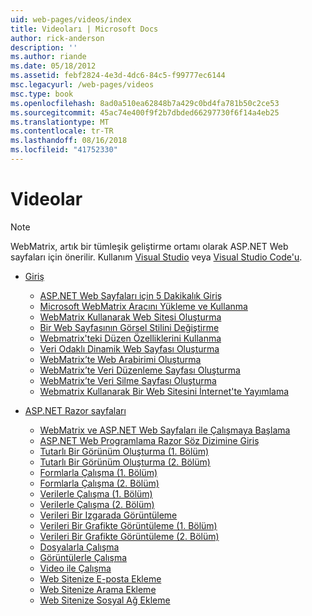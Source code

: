 ```yaml
---
uid: web-pages/videos/index
title: Videoları | Microsoft Docs
author: rick-anderson
description: ''
ms.author: riande
ms.date: 05/18/2012
ms.assetid: febf2824-4e3d-4dc6-84c5-f99777ec6144
msc.legacyurl: /web-pages/videos
msc.type: book
ms.openlocfilehash: 8ad0a510ea62848b7a429c0bd4fa781b50c2ce53
ms.sourcegitcommit: 45ac74e400f9f2b7dbded66297730f6f14a4eb25
ms.translationtype: MT
ms.contentlocale: tr-TR
ms.lasthandoff: 08/16/2018
ms.locfileid: "41752330"
---
```

<a name="videos"></a>Videolar
====================

> [!NOTE] 
> WebMatrix, artık bir tümleşik geliştirme ortamı olarak ASP.NET Web sayfaları için önerilir. Kullanım [Visual Studio](xref:aspnet/web-pages/overview/getting-started/program-asp-net-web-pages-in-visual-studio) veya [Visual Studio Code'u](https://code.visualstudio.com/).

- [Giriş](introduction/index.md)

    - [ASP.NET Web Sayfaları için 5 Dakikalık Giriş](introduction/5-minute-introduction-to-aspnet-web-pages.md)
    - [Microsoft WebMatrix Aracını Yükleme ve Kullanma](introduction/install-and-use-the-microsoft-webmatrix-tool.md)
    - [WebMatrix Kullanarak Web Sitesi Oluşturma](introduction/create-a-website-using-webmatrix.md)
    - [Bir Web Sayfasının Görsel Stilini Değiştirme](introduction/change-the-visual-style-of-a-web-page.md)
    - [Webmatrix'teki Düzen Özelliklerini Kullanma](introduction/use-the-layout-features-in-webmatrix.md)
    - [Veri Odaklı Dinamik Web Sayfası Oluşturma](introduction/create-a-data-driven-dynamic-web-page.md)
    - [WebMatrix’te Web Arabirimi Oluşturma](introduction/create-a-web-interface-in-webmatrix.md)
    - [WebMatrix’te Veri Düzenleme Sayfası Oluşturma](introduction/create-an-edit-data-page-in-webmatrix.md)
    - [WebMatrix’te Veri Silme Sayfası Oluşturma](introduction/create-a-delete-data-page-in-webmatrix.md)
    - [Webmatrix Kullanarak Bir Web Sitesini İnternet'te Yayımlama](introduction/publish-a-website-to-the-internet-using-webmatrix.md)
- [ASP.NET Razor sayfaları](aspnet-razor-pages/index.md)

    - [WebMatrix ve ASP.NET Web Sayfaları ile Çalışmaya Başlama](aspnet-razor-pages/getting-started-with-webmatrix-and-aspnet-web-pages.md)
    - [ASP.NET Web Programlama Razor Söz Dizimine Giriş](aspnet-razor-pages/introduction-to-aspnet-web-programming-using-the-razor-syntax.md)
    - [Tutarlı Bir Görünüm Oluşturma (1. Bölüm)](aspnet-razor-pages/creating-a-consistent-look-part-1.md)
    - [Tutarlı Bir Görünüm Oluşturma (2. Bölüm)](aspnet-razor-pages/creating-a-consistent-look-part-2.md)
    - [Formlarla Çalışma (1. Bölüm)](aspnet-razor-pages/working-with-forms-part-1.md)
    - [Formlarla Çalışma (2. Bölüm)](aspnet-razor-pages/working-with-forms-part-2.md)
    - [Verilerle Çalışma (1. Bölüm)](aspnet-razor-pages/working-with-data-part-1.md)
    - [Verilerle Çalışma (2. Bölüm)](aspnet-razor-pages/working-with-data-part-2.md)
    - [Verileri Bir Izgarada Görüntüleme](aspnet-razor-pages/displaying-data-in-a-grid.md)
    - [Verileri Bir Grafikte Görüntüleme (1. Bölüm)](aspnet-razor-pages/displaying-data-in-a-chart-part-1.md)
    - [Verileri Bir Grafikte Görüntüleme (2. Bölüm)](aspnet-razor-pages/displaying-data-in-a-chart-part-2.md)
    - [Dosyalarla Çalışma](aspnet-razor-pages/working-with-files.md)
    - [Görüntülerle Çalışma](aspnet-razor-pages/working-with-images.md)
    - [Video ile Çalışma](aspnet-razor-pages/working-with-video.md)
    - [Web Sitenize E-posta Ekleme](aspnet-razor-pages/adding-email-to-your-web-site.md)
    - [Web Sitenize Arama Ekleme](aspnet-razor-pages/adding-search-to-your-web-site.md)
    - [Web Sitenize Sosyal Ağ Ekleme](aspnet-razor-pages/adding-social-networking-to-your-website.md)
